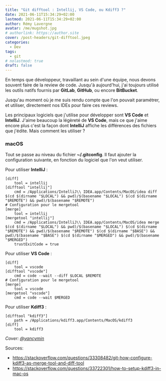 ```yaml
---
title: "Git difftool : Intellij, VS Code, ou Kdiff3 ?"
date: 2021-06-11T15:34:29+02:00
lastmod: 2021-06-11T15:34:29+02:00
author: Rémy Lavergne
avatar: /me/mugshot.jpg
# authorlink: https://author.site
cover: /post-headers/git-difftool.jpeg
categories:
  - Dev
tags:
  - git
# nolastmod: true
draft: false
---
```


En temps que développeur, travaillant au sein d'une équipe, nous devons souvent faire de la review de code. Jusqu'à aujourd'hui, j'ai toujours utilisé les outils natifs fournis par **GitLab**, **GitHub**, ou encore **BitBucket**.

Jusqu'au moment où je me suis rendu compte que l'on pouvait paramétrer, et utiliser, directement nos IDEs pour faire ces reviews.

<!--more-->

Les principaux logiciels que j'utilise pour développer sont **VS Code** et **IntelliJ**. J'aime beaucoup la légèreté de **VS Code**, mais ce que j'aime encore plus c'est la façon dont **IntelliJ** affiche les différences des fichiers que j'édite. Mais comment les utiliser ?

### macOS

Tout se passe au niveau du fichier **~/.gitconfig**. Il faut ajouter la configuration suivante, en fonction du logiciel que l'on veut utiliser.

Pour utiliser **IntelliJ** :

```
[diff]
    tool = intellij
[difftool "intellij"]
    cmd = /Applications/IntelliJ\\ IDEA.app/Contents/MacOS/idea diff $(cd $(dirname "$LOCAL") && pwd)/$(basename "$LOCAL") $(cd $(dirname "$REMOTE") && pwd)/$(basename "$REMOTE")
# Configuration pour le mergetool
[merge]
    tool = intellij
[mergetool "intellij"]
    cmd = /Applications/IntelliJ\\ IDEA.app/Contents/MacOS/idea merge $(cd $(dirname "$LOCAL") && pwd)/$(basename "$LOCAL") $(cd $(dirname "$REMOTE") && pwd)/$(basename "$REMOTE") $(cd $(dirname "$BASE") && pwd)/$(basename "$BASE") $(cd $(dirname "$MERGED") && pwd)/$(basename "$MERGED")
    trustExitCode = true
```

Pour utiliser **VS Code** :

```
[diff]
    tool = vscode
[difftool "vscode"]
    cmd = code --wait --diff $LOCAL $REMOTE
# Configuration pour le mergetool
[merge]
    tool = vscode
[mergetool "vscode"]
    cmd = code --wait $MERGED
```

Pour utiliser **Kdiff3** :

```
[difftool "kdiff3"]
    path = /Applications/kdiff3.app/Contents/MacOS/kdiff3
[diff]
    tool = kdiff3
```

_Cover: [@yancymin](https://unsplash.com/@yancymin)_

Sources:

- <https://stackoverflow.com/questions/33308482/git-how-configure-kdiff3-as-merge-tool-and-diff-tool>
- <https://stackoverflow.com/questions/33722301/how-to-setup-kdiff3-in-mac-os>
